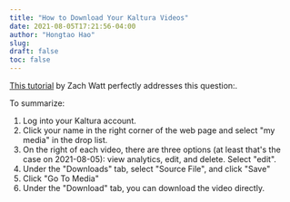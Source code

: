 ```yaml
---
title: "How to Download Your Kaltura Videos"
date: 2021-08-05T17:21:56-04:00
author: "Hongtao Hao"
slug:
draft: false
toc: false
---
```

[This tutorial](https://iu.mediaspace.kaltura.com/media/Kaltura+MediaSpace+09A+Downloading+Your+Videos/1_ik8360mm/54520851) by Zach Watt perfectly addresses this question:.

To summarize:

1. Log into your Kaltura account. 
2. Click your name in the right corner of the web page and select "my media" in the drop list. 
3. On the right of each video, there are three options (at least that's the case on 2021-08-05): view analytics, edit, and delete. Select "edit".
4. Under the "Downloads" tab, select "Source File", and click "Save"
5. Click "Go To Media"
6. Under the "Download" tab, you can download the video directly. 
